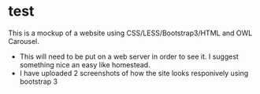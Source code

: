 # test

This is a mockup of a website using CSS/LESS/Bootstrap3/HTML and OWL Carousel.  

-  This will need to be put on a web server in order to see it. I suggest something nice an easy like homestead.
-  I have uploaded 2 screenshots of how the site looks responively using bootstrap 3


